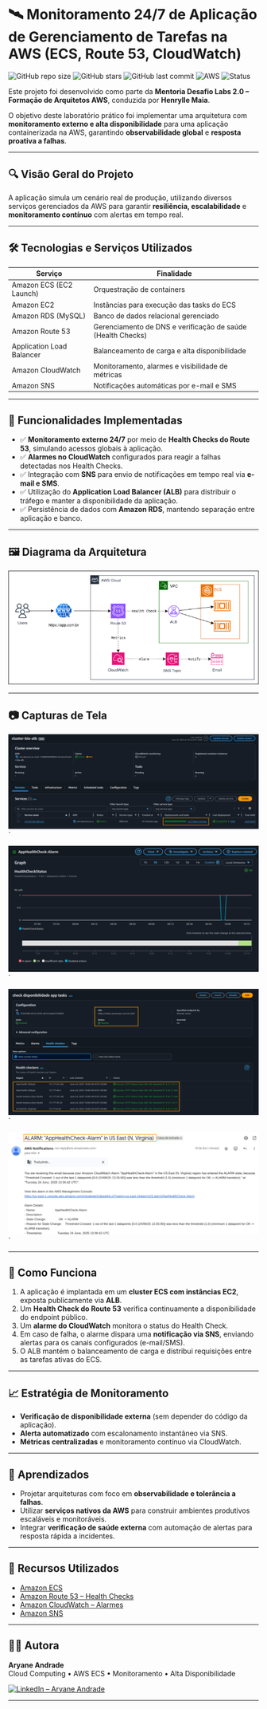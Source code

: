 # 🛰️ Monitoramento 24/7 de Aplicação de Gerenciamento de Tarefas na AWS (ECS, Route 53, CloudWatch)

![GitHub repo size](https://img.shields.io/github/repo-size/aryaneandrade/mentoria-aws-monitoramento-app)
![GitHub stars](https://img.shields.io/github/stars/aryaneandrade/mentoria-aws-monitoramento-app?style=social)
![GitHub last commit](https://img.shields.io/github/last-commit/aryaneandrade/mentoria-aws-monitoramento-app)
![AWS](https://img.shields.io/badge/built%20with-AWS-orange?logo=amazonaws&logoColor=white)
![Status](https://img.shields.io/badge/status-concluído-brightgreen)

Este projeto foi desenvolvido como parte da **Mentoria Desafio Labs 2.0 – Formação de Arquitetos AWS**, conduzida por **Henrylle Maia**.

O objetivo deste laboratório prático foi implementar uma arquitetura com **monitoramento externo e alta disponibilidade** para uma aplicação containerizada na AWS, garantindo **observabilidade global** e **resposta proativa a falhas**.

---

## 🔍 Visão Geral do Projeto

A aplicação simula um cenário real de produção, utilizando diversos serviços gerenciados da AWS para garantir **resiliência, escalabilidade** e **monitoramento contínuo** com alertas em tempo real.

---

## 🛠️ Tecnologias e Serviços Utilizados

| Serviço                  | Finalidade                                                                  |
|--------------------------|-----------------------------------------------------------------------------|
| Amazon ECS (EC2 Launch)  | Orquestração de containers                                                  |
| Amazon EC2               | Instâncias para execução das tasks do ECS                                   |
| Amazon RDS (MySQL)       | Banco de dados relacional gerenciado                                       |
| Amazon Route 53          | Gerenciamento de DNS e verificação de saúde (Health Checks)                |
| Application Load Balancer| Balanceamento de carga e alta disponibilidade                              |
| Amazon CloudWatch        | Monitoramento, alarmes e visibilidade de métricas                          |
| Amazon SNS               | Notificações automáticas por e-mail e SMS                                  |

---

## 📌 Funcionalidades Implementadas

- ✅ **Monitoramento externo 24/7** por meio de **Health Checks do Route 53**, simulando acessos globais à aplicação.
- ✅ **Alarmes no CloudWatch** configurados para reagir a falhas detectadas nos Health Checks.
- ✅ Integração com **SNS** para envio de notificações em tempo real via **e-mail e SMS**.
- ✅ Utilização do **Application Load Balancer (ALB)** para distribuir o tráfego e manter a disponibilidade da aplicação.
- ✅ Persistência de dados com **Amazon RDS**, mantendo separação entre aplicação e banco.

---

## 🖼️ Diagrama da Arquitetura

![Arquitetura da Solução](./images/arquitetura.png)

---

## 📷 Capturas de Tela

![ECS Services](./images/ecs-services.png)`

![CloudWatch Alarms](./images/cloudwatch-alarms.png)`

![Route 53 Health Check](./images/route53-healthcheck.png)`

![SNS Notification](./images/sns-notification.png)`

---

## 🚀 Como Funciona

1. A aplicação é implantada em um **cluster ECS com instâncias EC2**, exposta publicamente via **ALB**.
2. Um **Health Check do Route 53** verifica continuamente a disponibilidade do endpoint público.
3. Um **alarme do CloudWatch** monitora o status do Health Check.
4. Em caso de falha, o alarme dispara uma **notificação via SNS**, enviando alertas para os canais configurados (e-mail/SMS).
5. O ALB mantém o balanceamento de carga e distribui requisições entre as tarefas ativas do ECS.

---

## 📈 Estratégia de Monitoramento

- **Verificação de disponibilidade externa** (sem depender do código da aplicação).
- **Alerta automatizado** com escalonamento instantâneo via SNS.
- **Métricas centralizadas** e monitoramento contínuo via CloudWatch.

---

## 🧠 Aprendizados

- Projetar arquiteturas com foco em **observabilidade e tolerância a falhas**.
- Utilizar **serviços nativos da AWS** para construir ambientes produtivos escaláveis e monitoráveis.
- Integrar **verificação de saúde externa** com automação de alertas para resposta rápida a incidentes.

---

## 📎 Recursos Utilizados

- [Amazon ECS](https://docs.aws.amazon.com/ecs/)
- [Amazon Route 53 – Health Checks](https://docs.aws.amazon.com/Route53/latest/DeveloperGuide/health-checks.html)
- [Amazon CloudWatch – Alarmes](https://docs.aws.amazon.com/AmazonCloudWatch/latest/monitoring/AlarmThatSendsEmail.html)
- [Amazon SNS](https://docs.aws.amazon.com/sns/latest/dg/sns-email-notifications.html)

---

## 👩‍💻 Autora

**Aryane Andrade**  
Cloud Computing • AWS ECS • Monitoramento • Alta Disponibilidade

[![LinkedIn – Aryane Andrade](https://img.shields.io/badge/LinkedIn-Aryane%20Andrade-blue?logo=linkedin)](https://www.linkedin.com/in/aryane-andrade)  

---



